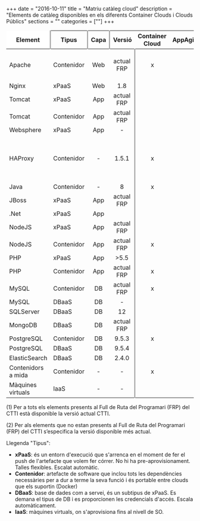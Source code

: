 +++
date        = "2016-10-11"
title       = "Matriu catàleg cloud"
description = "Elements de catàleg disponibles en els diferents Container Clouds i Clouds Públics"
sections    = ""
categories  = [""]
+++


Element            |Tipus       | Capa  |Versió |Container Cloud   |AppAgile  |Bluemix |Azure  |Compose  |Observacions
-------            |------      |:-----:|:-----:|:----------------:|:------:|:------:|:-----:|:-------:|-------------
Apache             | Contenidor |Web    |actual FRP    |x      |       |x       |       ||Amb o sense GICAR. Amb GICAR només a CPD Privat   
Nginx              | xPaaS      |Web    |1.8    |       |       |x       |       ||   
Tomcat             | xPaaS      |App    |actual FRP      |      |       |x       |       || 
Tomcat             | Contenidor |App    |actual FRP      |      |       |x       |       || 
Websphere          | xPaaS      |App    |-      |       |       |x       |       || 
HAProxy            | Contenidor |-      |1.5.1  |x      |       |x       |       ||Balanceig de contenidors arrencats amb docker-compose a Bluemix 
Java               | Contenidor |-      |8      |x      |       |x       |       ||
JBoss              | xPaaS      |App    |actual FRP      |      |       |x        |       || 
.Net               | xPaaS      |App    |       |       |       |       |x      || 
NodeJS             | xPaaS      |App    |actual FRP    |      |       |x       |       || 
NodeJS             | Contenidor |App    |actual FRP    |x      |       |x       |       || 
PHP                | xPaaS      |App    |>5.5   |      |       |x       |       ||    
PHP                | Contenidor |App    |actual FRP    |x      |       |x       |       ||    
MySQL              | Contenidor |DB     |actual FRP    |x      |       |x       |       ||    
MySQL              | DBaaS      |DB     |-      |       |       |       |       |x  |Beta    
SQLServer          | DBaaS      |DB     |12    |       |       |        |x      |  || 
MongoDB            | DBaaS      |DB     |actual FRP    |       |       |       |       |x  ||    
PostgreSQL         | Contenidor |DB     |9.5.3  |x      |       |       |       |x  |    
PostgreSQL         | DBaaS      |DB     |9.5.4  |       |       |       |       |x  |    
ElasticSearch      | DBaaS      |DB     |2.4.0  |       |       |       |       |x  |    
Contenidors a mida | Contenidor |-      |-      |x      |       |x       |       ||
Màquines virtuals  | IaaS       |-      |-      |      |      |        |x      || 

(1) Per a tots els elements presents al Full de Ruta del Programari (FRP) del CTTI està disponible la versió actual CTTI.

(2) Per als elements que no estan presents al Full de Ruta del Programari (FRP) del CTTI s’especifica la versió disponible més actual.

Llegenda "Tipus":

- **xPaaS**: és un entorn d'execució que s'arrenca en el moment de fer el push de l'artefacte que volem fer córrer. No hi ha pre-aprovisionament. Talles flexibles. Escalat automàtic.
- **Contenidor**: artefacte de software que inclou tots les dependències necessàries per a dur a terme la seva funció i és portable entre clouds que els suportin (Docker)  
- **DBaaS**: base de dades com a servei, és un subtipus de xPaaS. Es demana el tipus de DB i es proporcionen les credencials d'accés. Escala automàticament.
- **IaaS**: màquines virtuals, on s'aprovisiona fins al nivell de SO.

<style>
	table tr:first-child th:first-child, table tr:first-child th:last-child{
		background-color:#fff;
	}
	table tr:first-child th:first-child{
		border-top: none!important;
		border-left:none!important;
	}
	table tr:first-child th:last-child{
		border-top: none!important;
		border-right:none!important;
	}

	table tr:nth-child(1) th:nth-child(1), 
	table tr:nth-child(1) th:nth-child(2), 
	table tr:nth-child(1) th:nth-child(3),
	table tr:nth-child(2) th:nth-child(4),
	table tr:nth-child(2) th:nth-child(6),
	table tr:nth-child(2) th:nth-child(9), 
	table tr:nth-child(2) th:nth-child(10),
	table tr td:nth-child(4), 
	table tr td:nth-child(6),
	table tr td:nth-child(9), 
	table tr td:nth-child(10){
		border-right: 3px solid #aaa;
	}
</style>

<script src="https://cdn.datatables.net/1.10.12/js/jquery.dataTables.min.js"></script>
<script>
	$(document).ready(function() {
		//Data table plugin
    	$('table').DataTable( {
	        "paging": false,
	        "info" : false,
	        "ordering": false,
	        "language":{
	        	"search" : "<strong>Cerca:</strong> ",
		        "infoEmpty": "No hi ha registres",
	        	"zeroRecords": "No s'han trobat registres"
	        },
	        initComplete: function () {
	            this.api().columns().every( function (col_index) {
	                var column = this;
	                if(col_index===9){
	                	$("<p>&nbsp;</p>").appendTo($(column.header()));
	                	return;
	                }
	                var select = $('<select><option value=""></option></select>')
	                    .appendTo( $(column.header()) )
	                    .on( 'change', function () {
	                        var val = $.fn.dataTable.util.escapeRegex(
	                            $(this).val()
	                        );
	 
	                        column
	                            .search( val ? '^'+val+'$' : '', true, false )
	                            .draw();
	                    } );
	 
	                column.data().unique().sort().each( function ( d, j ) {
	                    select.append( '<option value="'+d+'">'+d+'</option>' )
	                });
	            });

	            //adds header private/public
	            $("<tr><th colspan='4'></th><th colspan='2'>Privat</th><th colspan='3'>Públic</th><th colspan='1'></th></tr>").insertBefore($("table thead tr"));
	        }	        
    	});
	});
</script>
